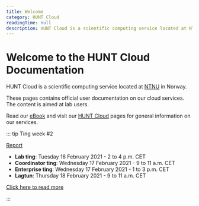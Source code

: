 ```yaml
---
title: Welcome
category: HUNT Cloud
readingTime: null
description: HUNT Cloud is a scientific computing service located at NTNU in Norway. These pages contains official user documentation on our cloud services. Their content is aimed at lab users.
---
```


# Welcome to the HUNT Cloud Documentation

HUNT Cloud is a scientific computing service located at [NTNU](https://www.ntnu.edu/) in Norway.

These pages contains official user documentation on our cloud services. The content is aimed at lab users.

Read our [eBook](https://assets.hdc.ntnu.no/assets/ebook-hunt-cloud-services.pdf) and visit our [HUNT Cloud](https://www.ntnu.edu/mh/huntcloud) pages for general information on our services.

::: tip Ting week #2 

[Report](https://assets.hdc.ntnu.no/assets/tingweek/hunt-cloud-tingweek2-report.pdf)

- **Lab ting**: Tuesday 16 February 2021 -  2 to 4 p.m. CET
- **Coordinator ting**: Wednesday 17 February 2021 - 9 to 11 a.m. CET
- **Enterprise ting**: Wednesday 17 February 2021 - 1 to 3 p.m. CET
- **Lagtun**: Thursday 18 February 2021 - 9 to 11 a.m. CET

[Click here to read more](/tingweeks)

::: 

